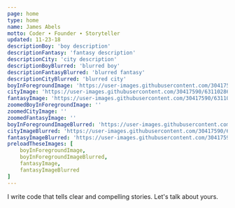 ```yaml
---
page: home
type: home
name: James Abels
motto: Coder ∙ Founder ∙ Storyteller
updated: 11-23-18
descriptionBoy: 'boy description'
descriptionFantasy: 'fantasy description'
descriptionCity: 'city description'
descriptionBoyBlurred: 'blurred boy'
descriptionFantasyBlurred: 'blurred fantasy'
descriptionCityBlurred: 'blurred city'
boyInForegroundImage: 'https://user-images.githubusercontent.com/30417590/64035529-06cc7c80-cb1f-11e9-91e2-93db0422b410.png'
cityImage: 'https://user-images.githubusercontent.com/30417590/63110286-11044d80-bf59-11e9-992e-91d837d0d0c7.png'
fantasyImage: 'https://user-images.githubusercontent.com/30417590/63110285-11044d80-bf59-11e9-9e4e-0e08319f3436.png'
zoomedBoyInForegroundImage: ''
zoomedCityImage: ''
zoomedFantasyImage: ''
boyInForegroundImageBlurred: 'https://user-images.githubusercontent.com/30417590/63667659-a3e78800-c7a2-11e9-88ea-b593a5481d17.png'
cityImageBlurred: 'https://user-images.githubusercontent.com/30417590/63664327-1866fa80-c794-11e9-89cd-bf3544c1ccfc.png'
fantasyImageBlurred: 'https://user-images.githubusercontent.com/30417590/63658897-3d4f7380-c77c-11e9-8611-9d64766ab426.png'
preloadTheseImages: [
    boyInForegroundImage,
    boyInForegroundImageBlurred,
    fantasyImage,
    fantasyImageBlurred
]
---
```


I write code that tells clear and compelling stories. Let's talk about yours.